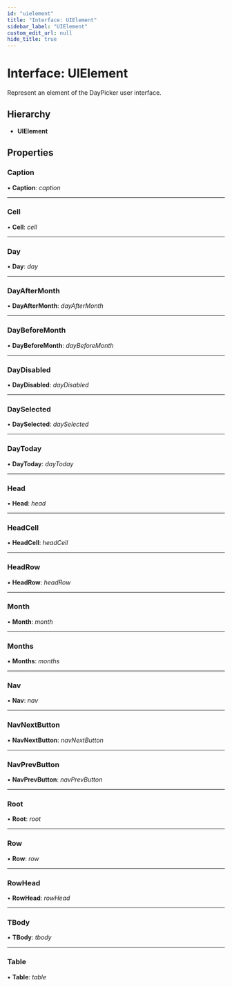 ```yaml
---
id: "uielement"
title: "Interface: UIElement"
sidebar_label: "UIElement"
custom_edit_url: null
hide_title: true
---
```


# Interface: UIElement

Represent an element of the DayPicker user interface.

## Hierarchy

* **UIElement**

## Properties

### Caption

• **Caption**: *caption*

___

### Cell

• **Cell**: *cell*

___

### Day

• **Day**: *day*

___

### DayAfterMonth

• **DayAfterMonth**: *dayAfterMonth*

___

### DayBeforeMonth

• **DayBeforeMonth**: *dayBeforeMonth*

___

### DayDisabled

• **DayDisabled**: *dayDisabled*

___

### DaySelected

• **DaySelected**: *daySelected*

___

### DayToday

• **DayToday**: *dayToday*

___

### Head

• **Head**: *head*

___

### HeadCell

• **HeadCell**: *headCell*

___

### HeadRow

• **HeadRow**: *headRow*

___

### Month

• **Month**: *month*

___

### Months

• **Months**: *months*

___

### Nav

• **Nav**: *nav*

___

### NavNextButton

• **NavNextButton**: *navNextButton*

___

### NavPrevButton

• **NavPrevButton**: *navPrevButton*

___

### Root

• **Root**: *root*

___

### Row

• **Row**: *row*

___

### RowHead

• **RowHead**: *rowHead*

___

### TBody

• **TBody**: *tbody*

___

### Table

• **Table**: *table*
